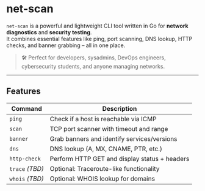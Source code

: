 # net-scan

`net-scan` is a powerful and lightweight CLI tool written in Go for **network diagnostics** and **security testing**.  
It combines essential features like ping, port scanning, DNS lookup, HTTP checks, and banner grabbing – all in one place.

> 🛠️ Perfect for developers, sysadmins, DevOps engineers, cybersecurity students, and anyone managing networks.

---

## Features

| Command           | Description                                   |
|------------------|-----------------------------------------------|
| `ping`           | Check if a host is reachable via ICMP         |
| `scan`           | TCP port scanner with timeout and range       |
| `banner`         | Grab banners and identify services/versions   |
| `dns`            | DNS lookup (A, MX, CNAME, PTR, etc.)          |
| `http-check`     | Perform HTTP GET and display status + headers |
| `trace` *(TBD)*  | Optional: Traceroute-like functionality        |
| `whois` *(TBD)*  | Optional: WHOIS lookup for domains             |
